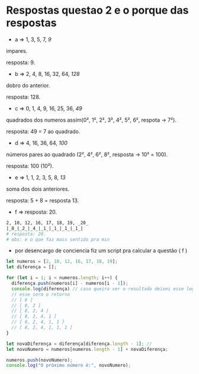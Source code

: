 # Respostas questao 2 e o porque das respostas

- a => 1, 3, 5, 7, _9_

impares.

resposta: 9.

- b => 2, 4, 8, 16, 32, 64, _128_

dobro do anterior.

resposta: 128.

- c => 0, 1, 4, 9, 16, 25, 36, _49_

quadrados dos numeros assim(0², 1², 2², 3², 4², 5², 6², respota -> 7²).

resposta: 49 = 7 ao quadrado.

- d => 4, 16, 36, 64, _100_

números pares ao quadrado (2², 4², 6², 8², resposta -> 10² = 100).

resposta: 100 (10²).

- e => 1, 1, 2, 3, 5, 8, _13_

soma dos dois anteriores.

resposta: 5 + 8 = resposta 13.

- f => resposta: 20.
```bash
2, 10, 12, 16, 17, 18, 19, _20_
|_8_|_2_|_4_|_1_|_1_|_1_|_1_|
# resposta: 20.
# obs: e o que faz mais sentido pra min
```
- por desencargo de conciencia fiz um script pra calcular a questão ( f )
```js
let numeros = [2, 10, 12, 16, 17, 18, 19];
let diferença = [];

for (let i = 1; i < numeros.length; i++) {
  diferença.push(numeros[i] - numeros[i - 1]);
  console.log(diferença) // caso queira ver o resultado deixei esse log
  // esse sera o retorno
  // [ 8 ]
  // [ 8, 2 ]
  // [ 8, 2, 4 ]
  // [ 8, 2, 4, 1 ]
  // [ 8, 2, 4, 1, 1 ]
  // [ 8, 2, 4, 1, 1, 1 ]
}

let novaDiferença = diferença[diferença.length - 1]; // 
let novoNumero = numeros[numeros.length - 1] + novaDiferença;

numeros.push(novoNumero);
console.log("O próximo número é:", novoNumero);
```
